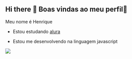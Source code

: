 ## Hi there 👋 Boas vindas ao meu perfil💙

Meu nome é Henrique
- Estou estudando [alura](https://www.alura.com.br/)
  
- Estou me desenvolvendo na linguagem javascript








![](https://media1.tenor.com/m/gfpuxIwUd8UAAAAC/the-doctor-leo-fitz.gif)
